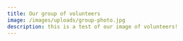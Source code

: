 ```yaml
---
title: Our group of volunteers
image: /images/uploads/group-photo.jpg
description: this is a test of our image of volunteers!
---
```


